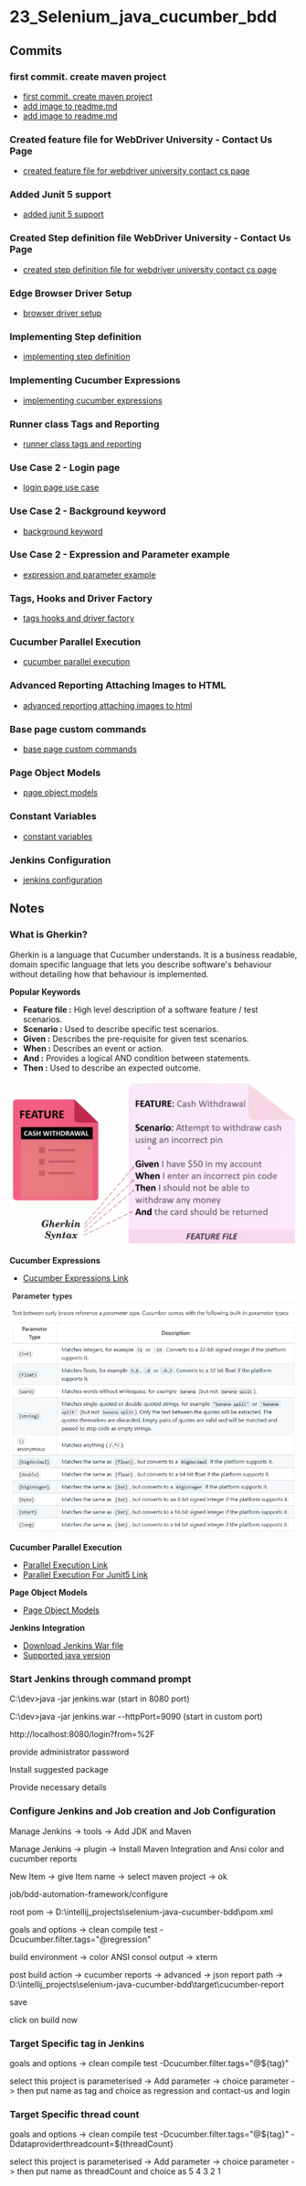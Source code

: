 # 23_Selenium_java_cucumber_bdd

## Commits

### first commit. create maven project
* [first commit. create maven project](https://github.com/bibhusprasad/23_Selenium_java_cucumber_bdd/commit/8e8be6272b304f7b5853fb4f53f2a3a48b050984)
* [add image to readme.md](https://github.com/bibhusprasad/23_Selenium_java_cucumber_bdd/commit/49c3ca312a8fcf7923de6fa3405e531d085f20e2)
* [add image to readme.md](https://github.com/bibhusprasad/23_Selenium_java_cucumber_bdd/commit/94ead66cd2b46147ed94f15123c644f13f5c30f3)

### Created feature file for WebDriver University - Contact Us Page
* [created feature file for webdriver university contact cs page](https://github.com/bibhusprasad/23_Selenium_java_cucumber_bdd/commit/d7c90adbd511d49fc9ae57ee048607c2a15f47b4)

### Added Junit 5 support
* [added junit 5 support](https://github.com/bibhusprasad/23_Selenium_java_cucumber_bdd/commit/e30ef4f9107b8d1bf146b6394114ba7494ed4844)

### Created Step definition file WebDriver University - Contact Us Page
* [created step definition file for webdriver university contact cs page](https://github.com/bibhusprasad/23_Selenium_java_cucumber_bdd/commit/9c8e4c3da9a4404bd03bbfa51dad8757a50277ff)

### Edge Browser Driver Setup
* [browser driver setup](https://github.com/bibhusprasad/23_Selenium_java_cucumber_bdd/commit/5500fb5ec6febf4f07d435736857e7f1ba70721a)

### Implementing Step definition
* [implementing step definition](https://github.com/bibhusprasad/23_Selenium_java_cucumber_bdd/commit/37d7b1959faa911b6d863fdbbe2ade68a2cf6ee5)

### Implementing Cucumber Expressions
* [implementing cucumber expressions](https://github.com/bibhusprasad/23_Selenium_java_cucumber_bdd/commit/17ca4b5318785a6a2173bdf61122a769108d0d24)

### Runner class Tags and Reporting
* [runner class tags and reporting](https://github.com/bibhusprasad/23_Selenium_java_cucumber_bdd/commit/b91f8895f67e3aeda34c0c28ea17c1d5455ae559)

### Use Case 2 - Login page
* [login page use case](https://github.com/bibhusprasad/23_Selenium_java_cucumber_bdd/commit/e67c7356eb56911660e3d278276d836e077d8a31)

### Use Case 2 - Background keyword
* [background keyword](https://github.com/bibhusprasad/23_Selenium_java_cucumber_bdd/commit/997bfd1664ce614776d65f475e0bc2d0b5c012d2)

### Use Case 2 - Expression and Parameter example
* [expression and parameter example](https://github.com/bibhusprasad/23_Selenium_java_cucumber_bdd/commit/0c6245fafa95266e0bc77a4ff8a988cc7f90c373)

### Tags, Hooks and Driver Factory 
* [tags hooks and driver factory](https://github.com/bibhusprasad/23_Selenium_java_cucumber_bdd/commit/fbbdb5cb0d38f5ebf5c2eddb47316cc9d61b53f5)

### Cucumber Parallel Execution
* [cucumber parallel execution](https://github.com/bibhusprasad/23_Selenium_java_cucumber_bdd/commit/ce2b17b398d4c0bb5765dcacf3198016f0ed110e)

### Advanced Reporting Attaching Images to HTML
* [advanced reporting attaching images to html](https://github.com/bibhusprasad/23_Selenium_java_cucumber_bdd/commit/5f6b0121e89fc5f2d36d9e4b9e7b8f8e5b0911c2)

### Base page custom commands
* [base page custom commands](https://github.com/bibhusprasad/23_Selenium_java_cucumber_bdd/commit/92ec72e66504aa90f2e56e9cb5f2524672cd9d56)

### Page Object Models
* [page object models](https://github.com/bibhusprasad/23_Selenium_java_cucumber_bdd/commit/b3bca64e7054c65f094ab801f1e47cc032fd350d)

### Constant Variables
* [constant variables](https://github.com/bibhusprasad/23_Selenium_java_cucumber_bdd/commit/6c977a34b4a5ad395470dea713f4374c4f080ad4)

### Jenkins Configuration
* [jenkins configuration]()

## Notes

### What is Gherkin?
Gherkin is a language that Cucumber understands. It is a business readable, domain specific language that lets you describe software's behaviour without detailing how that behaviour is implemented.

**Popular Keywords**
* **Feature file :** High level description of a software feature / test scenarios.
* **Scenario :** Used to describe specific test scenarios.
* **Given :** Describes the pre-requisite for given test scenarios.
* **When :** Describes an event or action.
* **And :** Provides a logical AND condition between statements.
* **Then :** Used to describe an expected outcome.

![plot](/images/feature_file.png?raw=true)

**Cucumber Expressions**
* [Cucumber Expressions Link](https://github.com/cucumber/cucumber-expressions)

![plot](/images/cucumber_expressions_parameter.png?raw=true)

**Cucumber Parallel Execution**
* [Parallel Execution Link](https://cucumber.io/docs/guides/parallel-execution/)
* [Parallel Execution For Junit5 Link](https://github.com/cucumber/cucumber-jvm/tree/main/cucumber-junit-platform-engine)

**Page Object Models**
* [Page Object Models](https://www.selenium.dev/documentation/test_practices/encouraged/page_object_models/)

**Jenkins Integration**
* [Download Jenkins War file](https://www.jenkins.io/download/)
* [Supported java version](https://www.jenkins.io/doc/book/platform-information/support-policy-java/)

### Start Jenkins through command prompt

C:\dev>java -jar jenkins.war    (start in 8080 port)

C:\dev>java -jar jenkins.war --httpPort=9090    (start in custom port)

http://localhost:8080/login?from=%2F

provide administrator password

Install suggested package

Provide necessary details

### Configure Jenkins and Job creation and Job Configuration

Manage Jenkins -> tools -> Add JDK and Maven

Manage Jenkins -> plugin -> Install Maven Integration and Ansi color and cucumber reports

New Item -> give Item name -> select maven project -> ok

job/bdd-automation-framework/configure 
    
root pom -> D:\intellij_projects\selenium-java-cucumber-bdd\pom.xml

goals and options -> clean compile test -Dcucumber.filter.tags="@regression"

build environment -> color ANSI consol output -> xterm

post build action -> cucumber reports -> advanced -> json report path -> D:\intellij_projects\selenium-java-cucumber-bdd\target\cucumber-report

save

click on build now


### Target Specific tag in Jenkins

goals and options -> clean compile test -Dcucumber.filter.tags="@${tag}"

select this project is parameterised -> Add parameter -> choice parameter -> then put name as tag and choice as regression and contact-us and login

### Target Specific thread count

goals and options -> clean compile test -Dcucumber.filter.tags="@${tag}" -Ddataproviderthreadcount=${threadCount}

select this project is parameterised -> Add parameter -> choice parameter -> then put name as threadCount and choice as 5 4 3 2 1
